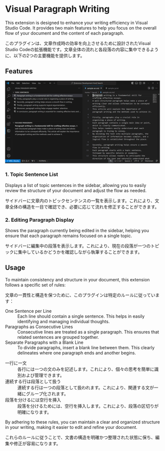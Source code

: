 # Visual Paragraph Writing
This extension is designed to enhance your writing efficiency in Visual Studio Code.
It provides two main features to help you focus on the overall flow of your document and the content of each paragraph.

このプラグインは、文章作成時の効率を向上させるために設計されたVisual Studio Codeの拡張機能です。文章全体の流れと各段落の内容に集中できるように、以下の2つの主要機能を提供します。

## Features

![Paragraph Tree](media/screenshot.png)

### 1. Topic Sentence List
Displays a list of topic sentences in the sidebar, allowing you to easily review the structure of your document and adjust the flow as needed.

サイドバーに文章内のトピックセンテンスの一覧を表示します。これにより、文章全体の構造を一目で確認でき、必要に応じて流れを修正することができます。

### 2. Editing Paragraph Display
Shows the paragraph currently being edited in the sidebar, helping you ensure that each paragraph remains focused on a single topic.

サイドバーに編集中の段落を表示します。これにより、現在の段落が一つのトピックに集中しているかどうかを確認しながら執筆することができます。

## Usage
To maintain consistency and structure in your document, this extension follows a specific set of rules:

文章の一貫性と構造を保つために、このプラグインは特定のルールに従っています：

<dl>
<dt>
One Sentence per Line
</dt>
<dd>
Each line should contain a single sentence. This helps in easily identifying and managing individual thoughts.
</dd>
<dt>
Paragraphs as Consecutive Lines
</dt>
<dd>
Consecutive lines are treated as a single paragraph. This ensures that related sentences are grouped together.
</dd>
<dt>
Separate Paragraphs with a Blank Line
</dt>
<dd>
To divide paragraphs, insert a blank line between them. This clearly delineates where one paragraph ends and another begins.
</dd>
</dl>

<dl>
<dt>
一行に一文
</dt>
<dd>
各行には一つの文のみを記述します。これにより、個々の思考を簡単に識別および管理できます。
</dd>
<dt>
連続する行は段落として扱う
</dt>
<dd>
連続する行は一つの段落として扱われます。これにより、関連する文が一緒にグループ化されます。
</dd>
<dt>
段落を分けるには空行を挿入
</dt>
<dd>
段落を分けるためには、空行を挿入します。これにより、段落の区切りが明確になります。
</dd>
</dl>

By adhering to these rules, you can maintain a clear and organized structure in your writing, making it easier to edit and refine your document.

これらのルールに従うことで、文書の構造を明確かつ整理された状態に保ち、編集や修正が容易になります。

<!--
## Requirements

If you have any requirements or dependencies, add a section describing those and how to install and configure them.
-->

<!--
## Extension Settings

Include if your extension adds any VS Code settings through the `contributes.configuration` extension point.

For example:

This extension contributes the following settings:

* `myExtension.enable`: Enable/disable this extension.
* `myExtension.thing`: Set to `blah` to do something.
-->

<!--
## Known Issues

Calling out known issues can help limit users opening duplicate issues against your extension.
-->
